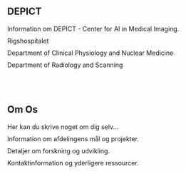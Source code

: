 <head>
  <style>
    /* CSS-regler til styling af denne side */
    .image-placeholder {
      margin-bottom: 20px; /* Tilføj lidt plads under hvert billede */
    }

    .full-width-image {
      width: 100%;
      height: auto;
      display: block;
    }

    .clearfix {
      display: flex;
      flex-wrap: wrap; /* Tillader elementer at wrappe til næste linje */
      justify-content: space-between; /* Justerer pladsen mellem kolonnerne */
      padding: 20px; /* Juster denne værdi efter behov */
    }

    .column {
      flex: 1; /* Fordeler lige meget plads til hver kolonne */
      margin-bottom: 20px; /* Tilføj lidt plads under hver kolonne */
      padding: 10px; /* Tilpas padding for at øge afstanden mellem indhold og billedet */
      box-sizing: border-box; /* Sørger for at padding ikke øger elementets bredde */
    }

    .column p {
      margin: 0 0 10px; /* Tilføjer margin nedenunder afsnit */
    }
  </style>
</head>

<article>
  <!-- Placeholder til billede -->
  <div class="image-placeholder">
    <img src="{{ site.baseurl }}/assets/img/Forsidebillede.jpg" alt="" class="full-width-image">
  </div>

  <div class="image-placeholder">
    <img src="{{ site.baseurl }}/assets/img/side2.jpg" alt="" class="full-width-image">
  </div>

  <div class="clearfix">
    <div class="column">
      <h2>DEPICT</h2>
      <p>Information om DEPICT - Center for AI in Medical Imaging.</p>
      <p>Rigshospitalet</p>
      <p>Department of Clinical Physiology and Nuclear Medicine</p>
      <p>Department of Radiology and Scanning</p>
    </div>
    <div class="column">
      <h2>Om Os</h2>
      <p>Her kan du skrive noget om dig selv...</p>
      <p>Information om afdelingens mål og projekter.</p>
      <p>Detaljer om forskning og udvikling.</p>
      <p>Kontaktinformation og yderligere ressourcer.</p>
    </div>
  </div>
</article>
